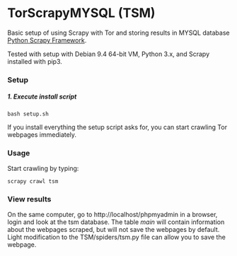 # TorScrapyMYSQL (TSM)
Basic setup of using Scrapy with Tor and storing results in MYSQL database [Python Scrapy Framework](http://scrapy.org/).

Tested with setup with Debian 9.4 64-bit VM, Python 3.x, and Scrapy installed with pip3.

### Setup
##### 1. Execute install script

  ```
  bash setup.sh
  ```
  If you install everything the setup script asks for, you can start crawling Tor webpages immediately.

### Usage

Start crawling by typing:
```
scrapy crawl tsm
```

### View results

On the same computer, go to http://localhost/phpmyadmin in a browser, login and look at the tsm database.
The table *main* will contain information about the webpages scraped, but will not save the webpages by default. Light modification to the TSM/spiders/tsm.py file can allow you to save the webpage.
